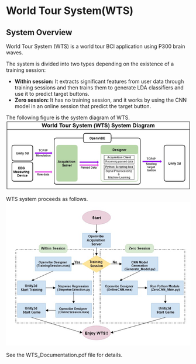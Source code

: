 World Tour System(WTS)
==================

System Overview
-------------------
World Tour System (WTS) is a world tour BCI application using P300 brain waves.

The system is divided into two types depending on the existence of a training session:
* **Within session:** It extracts significant features from user data through training sessions and then trains them to generate LDA classifiers and use it to predict target buttons.
* **Zero session:** It has no training session, and it works by using the CNN model in an online session that predict the target button.

The following figure is the system diagram of WTS.
![WTS_SystemDiagram](./Image/WTS_SystemDiagram.png)

WTS system proceeds as follows.
![WTS_Flowchart](./Image/WTS_Flowchart.jpg)

See the WTS_Documentation.pdf file for details.
